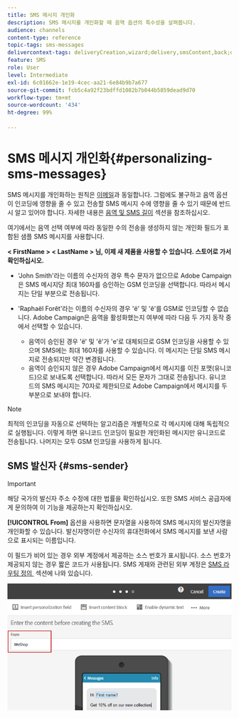 ```yaml
---
title: SMS 메시지 개인화
description: SMS 메시지를 개인화할 때 음역 옵션의 특수성을 살펴봅니다.
audience: channels
content-type: reference
topic-tags: sms-messages
delivercontext-tags: deliveryCreation,wizard;delivery,smsContent,back;delivery,smsContent,back
feature: SMS
role: User
level: Intermediate
exl-id: 6c01662e-1e19-4cec-aa21-6e84b9b7a677
source-git-commit: fcb5c4a92f23bdffd1082b7b044b5859dead9d70
workflow-type: tm+mt
source-wordcount: '434'
ht-degree: 99%

---
```


# SMS 메시지 개인화{#personalizing-sms-messages}

SMS 메시지를 개인화하는 원칙은 [이메일](../../designing/using/personalization.md#inserting-a-personalization-field)과 동일합니다. 그럼에도 불구하고 음역 옵션이 인코딩에 영향을 줄 수 있고 전송할 SMS 메시지 수에 영향을 줄 수 있기 때문에 반드시 알고 있어야 합니다. 자세한 내용은 [음역 및 SMS 길이](../../administration/using/configuring-sms-channel.md#sms-encoding--length-and-transliteration) 섹션을 참조하십시오.

여기에서는 음역 선택 여부에 따라 동일한 수의 전송을 생성하지 않는 개인화 필드가 포함된 샘플 SMS 메시지를 사용합니다.

**&lt; FirstName > &lt; LastName > 님, 이제 새 제품을 사용할 수 있습니다. 스토어로 가서 확인하십시오.**

* &#39;John Smith&#39;라는 이름의 수신자의 경우 특수 문자가 없으므로 Adobe Campaign은 SMS 메시지당 최대 160자를 승인하는 GSM 인코딩을 선택합니다. 따라서 메시지는 단일 부분으로 전송됩니다.
* &#39;Raphaël Forêt&#39;라는 이름의 수신자의 경우 &#39;ë&#39; 및 &#39;ê&#39;를 GSM로 인코딩할 수 없습니다. Adobe Campaign은 음역을 활성화했는지 여부에 따라 다음 두 가지 동작 중에서 선택할 수 있습니다.

   * 음역이 승인된 경우 &#39;ë&#39; 및 &#39;ê&#39;가 &#39;e&#39;로 대체되므로 GSM 인코딩을 사용할 수 있으며 SMS에는 최대 160자를 사용할 수 있습니다. 이 메시지는 단일 SMS 메시지로 전송되지만 약간 변경됩니다.
   * 음역이 승인되지 않은 경우 Adobe Campaign에서 메시지를 이진 포맷(유니코드)으로 보내도록 선택합니다. 따라서 모든 문자가 그대로 전송됩니다. 유니코드의 SMS 메시지는 70자로 제한되므로 Adobe Campaign에서 메시지를 두 부분으로 보내야 합니다.

>[!NOTE]
>
>최적의 인코딩을 자동으로 선택하는 알고리즘은 개별적으로 각 메시지에 대해 독립적으로 실행됩니다. 이렇게 하면 유니코드 인코딩이 필요한 개인화된 메시지만 유니코드로 전송됩니다. 나머지는 모두 GSM 인코딩을 사용하게 됩니다.

## SMS 발신자 {#sms-sender}

>[!IMPORTANT]
>
>해당 국가의 발신자 주소 수정에 대한 법률을 확인하십시오. 또한 SMS 서비스 공급자에게 문의하여 이 기능을 제공하는지 확인하십시오.

**[!UICONTROL From]** 옵션을 사용하면 문자열을 사용하여 SMS 메시지의 발신자명을 개인화할 수 있습니다. 발신자명이란 수신자의 휴대전화에서 SMS 메시지를 보낸 사람으로 표시되는 이름입니다.

이 필드가 비어 있는 경우 외부 계정에서 제공하는 소스 번호가 표시됩니다. 소스 번호가 제공되지 않는 경우 짧은 코드가 사용됩니다. SMS 게재와 관련된 외부 계정은 [SMS 라우팅 정의 &#x200B;](../../administration/using/configuring-sms-channel.md#defining-an-sms-routing) 섹션에 나와 있습니다.

![](assets/sms_creation_8.png)



